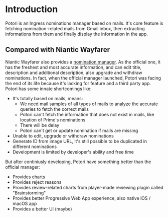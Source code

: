 # Introduction

Potori is an Ingress nominations manager based on mails. It's core feature is fetching nomination-related mails from Gmail inbox, then extracting informations from them and finally display the information in the app.

## Compared with Niantic Wayfarer
Niantic Wayfarer also provides a [nomination manager](https://wayfarer.nianticlabs.com/nominations). As the official one, it has the freshest and most accurate information, and can edit title, description and additional description, also upgrade and withdraw nominations. In fact, when the official manager launched, Potori was facing the end of its life because it's lacking for feature and a third party app. Potori has some innate shortcomings like:

- It's totally based on mails, means:
  - We need mail samples of all types of mails to analyze the accurate queries to fetch the correct mails
  - Potori can't fetch the information that does not exist in mails, like location of Prime's nominations
  - There will be delay
  - Potori can't get or update nomination if mails are missing
- Unable to edit, upgrade or withdraw nominations
- Generate ID from image URL, it's still possible to be duplicated in different nominations
- Development is limited by developer's ability and free time

But after continiusly developing, Potori have something better than the official manager:

- Provides charts
- Provides reject reasons
- Provides review-related charts from player-made reviewing plugin called "Brainstorming"
- Provides better Progressive Web App experience, also native iOS / macOS app
- Provides a better UI (maybe)